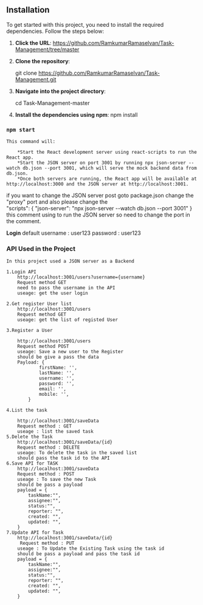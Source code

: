 
## Installation

To get started with this project, you need to install the required dependencies. Follow the steps below:
1. **Click the URL**:
        https://github.com/RamkumarRamaselvan/Task-Management/tree/master

2. **Clone the repository**:

   git clone https://github.com/RamkumarRamaselvan/Task-Management.git

3. **Navigate into the project directory**:

    cd Task-Management-master

4. **Install the dependencies using npm**:
    npm install

### `npm start`
    This command will:

        *Start the React development server using react-scripts to run the React app.
        *Start the JSON server on port 3001 by running npx json-server --watch db.json --port 3001, which will serve the mock backend data from db.json.
        *Once both servers are running, the React app will be available at http://localhost:3000 and the JSON server at http://localhost:3001.

if you want to change the JSON server post goto package.json change the "proxy" port and also please change the  
"scripts": {
    "json-server": "npx json-server --watch db.json --port 3001"
}
this comment using to run the JSON server so need to change the port in the comment.

**Login**
default username : user123
        password : user123

### API Used in the Project

    In this project used a JSON server as a Backend

    1.Login API
        http://localhost:3001/users?username={username}
        Request method GET
        need to pass the username in the API
        useage: get the user login

    2.Get register User list
        http://localhost:3001/users
        Request method GET
        useage: get the list of registed User

    3.Register a User 

        http://localhost:3001/users
        Request method POST
        useage: Save a new user to the Register
        should be give a pass the data
        Payload: {
                firstName: '',
                lastName: '',
                username: '',
                password: '',
                email: '',
                mobile: '',
            }
    
    4.List the task
        
        http://localhost:3001/saveData
        Request method : GET
        useage : list the saved task
    5.Delete the Task
        http://localhost:3001/saveData/{id}
        Request method : DELETE
        useage: To delete the task in the saved list
        should pass the task id to the API
    6.Save API for TASK
        http://localhost:3001/saveData
        Request method : POST
        useage : To save the new Task 
        should be pass a payload
        payload = {
            taskName:"",
            assignee:"",
            status:"",
            reporter: "",
            created: "",
            updated: "",
        }
    7.Update API for Task
        http://localhost:3001/saveData/{id}
         Request method : PUT
        useage : To Update the Existing Task using the task id
        should be pass a payload and pass the task id
        payload = {
            taskName:"",
            assignee:"",
            status:"",
            reporter: "",
            created: "",
            updated: "",
        }